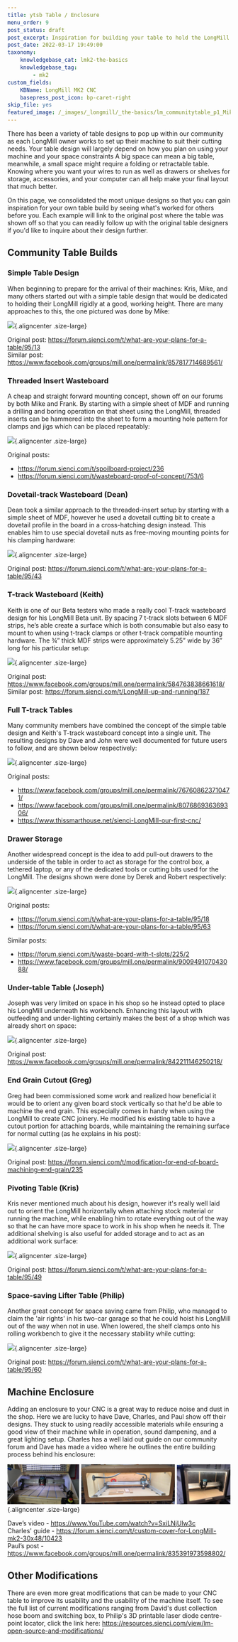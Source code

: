 ```yaml
---
title: ytsb Table / Enclosure
menu_order: 9
post_status: draft
post_excerpt: Inspiration for building your table to hold the LongMill CNC. See designs using T-tracks, enclosures, threaded inserts, lifters, pivoting mechanisms and more!
post_date: 2022-03-17 19:49:00
taxonomy:
    knowledgebase_cat: lmk2-the-basics
    knowledgebase_tag:
        - mk2
custom_fields:
    KBName: LongMill MK2 CNC
    basepress_post_icon: bp-caret-right
skip_file: yes
featured_image: /_images/_longmill/_the-basics/lm_communitytable_p1_Mike.png
---
```


There has been a variety of table designs to pop up within our community as each LongMill owner works to set up their machine to suit their cutting needs. Your table design will largely depend on how you plan on using your machine and your space constraints A big space can mean a big table, meanwhile, a small space might require a folding or retractable table. Knowing where you want your wires to run as well as drawers or shelves for storage, accessories, and your computer can all help make your final layout that much better.

On this page, we consolidated the most unique designs so that you can gain inspiration for your own table build by seeing what's worked for others before you. Each example will link to the original post where the table was shown off so that you can readily follow up with the original table designers if you'd like to inquire about their design further.

## Community Table Builds

### Simple Table Design

When beginning to prepare for the arrival of their machines: Kris, Mike, and many others started out with a simple table design that would be dedicated to holding their LongMill rigidly at a good, working height. There are many approaches to this, the one pictured was done by Mike:

![](/_images/_longmill/_the-basics/lm_communitytable_p1_Mike.png){.aligncenter .size-large}

Original post: <a href="https://forum.sienci.com/t/what-are-your-plans-for-a-table/95/13" target="_blank" rel="noopener noreferrer">https://forum.sienci.com/t/what-are-your-plans-for-a-table/95/13</a><br>
Similar post: <a href="https://www.facebook.com/groups/mill.one/permalink/857817714689561/" target="_blank" rel="noopener noreferrer">https://www.facebook.com/groups/mill.one/permalink/857817714689561/</a>

### Threaded Insert Wasteboard

A cheap and straight forward mounting concept, shown off on our forums by both Mike and Frank. By starting with a simple sheet of MDF and running a drilling and boring operation on that sheet using the LongMill, threaded inserts can be hammered into the sheet to form a mounting hole pattern for clamps and jigs which can be placed repeatably:

![](/_images/_longmill/_the-basics/lm_communitytable_p2_MikeWaste.png){.aligncenter .size-large}

Original posts:

<ul>
  <li><a href="https://forum.sienci.com/t/spoilboard-project/236" target="_blank" rel="noopener noreferrer">https://forum.sienci.com/t/spoilboard-project/236</a></li>
  <li><a href="https://forum.sienci.com/t/wasteboard-proof-of-concept/753/6" target="_blank" rel="noopener noreferrer">https://forum.sienci.com/t/wasteboard-proof-of-concept/753/6</a></li>
</ul>

### Dovetail-track Wasteboard (Dean)

Dean took a similar approach to the threaded-insert setup by starting with a simple sheet of MDF, however he used a dovetail cutting bit to create a dovetail profile in the board in a cross-hatching design instead. This enables him to use special dovetail nuts as free-moving mounting points for his clamping hardware:

![](/_images/_longmill/_the-basics/lm_communitytable_p3_DeanWaste.png){.aligncenter .size-large}

Original post: <a href="https://forum.sienci.com/t/what-are-your-plans-for-a-table/95/43" target="_blank" rel="noopener noreferrer">https://forum.sienci.com/t/what-are-your-plans-for-a-table/95/43</a>

### T-track Wasteboard (Keith)

Keith is one of our Beta testers who made a really cool T-track wasteboard design for his LongMill Beta unit. By spacing 7 t-track slots between 6 MDF strips, he’s able create a surface which is both consumable but also easy to mount to when using t-track clamps or other t-track compatible mounting hardware. The ¾” thick MDF strips were approximately 5.25” wide by 36” long for his particular setup:

![](/_images/_longmill/_the-basics/lm_communitytable_p4_KeithWaste.png){.aligncenter .size-large}

Original post: <a href="https://www.facebook.com/groups/mill.one/permalink/584763838661618/" target="_blank" rel="noopener noreferrer">https://www.facebook.com/groups/mill.one/permalink/584763838661618/</a><br>
Similar post: <a href="https://forum.sienci.com/t/LongMill-up-and-running/187" target="_blank" rel="noopener noreferrer">https://forum.sienci.com/t/LongMill-up-and-running/187</a>

### Full T-track Tables

Many community members have combined the concept of the simple table design and Keith's T-track wasteboard concept into a single unit. The resulting designs by Dave and John were well documented for future users to follow, and are shown below respectively:

![](/_images/_longmill/_the-basics/lm_communitytable_p5_DaveJohnTable.png){.aligncenter .size-large}

Original posts:

<ul>
  <li><a href="https://www.facebook.com/groups/mill.one/permalink/767608623710471/" target="_blank" rel="noopener noreferrer">https://www.facebook.com/groups/mill.one/permalink/767608623710471/</a></li>
  <li><a href="https://www.facebook.com/groups/mill.one/permalink/807686936369306/" target="_blank" rel="noopener noreferrer">https://www.facebook.com/groups/mill.one/permalink/807686936369306/</a></li>
  <li><a href="https://www.thissmarthouse.net/sienci-LongMill-our-first-cnc/" target="_blank" rel="noopener noreferrer">https://www.thissmarthouse.net/sienci-LongMill-our-first-cnc/</a></li>
</ul>

### Drawer Storage

Another widespread concept is the idea to add pull-out drawers to the underside of the table in order to act as storage for the control box, a tethered laptop, or any of the dedicated tools or cutting bits used for the LongMill. The designs shown were done by Derek and Robert respectively:

![](/_images/_longmill/_the-basics/lm_communitytable_p6_DerekRobertTable.png){.aligncenter .size-large}

Original posts:

<ul>
  <li><a href="https://forum.sienci.com/t/what-are-your-plans-for-a-table/95/18" target="_blank" rel="noopener noreferrer">https://forum.sienci.com/t/what-are-your-plans-for-a-table/95/18</a></li>
  <li><a href="https://forum.sienci.com/t/what-are-your-plans-for-a-table/95/63" target="_blank" rel="noopener noreferrer">https://forum.sienci.com/t/what-are-your-plans-for-a-table/95/63</a></li>
</ul>

Similar posts:

<ul>
  <li><a href="https://forum.sienci.com/t/waste-board-with-t-slots/225/2" target="_blank" rel="noopener noreferrer">https://forum.sienci.com/t/waste-board-with-t-slots/225/2</a></li>
  <li><a href="https://www.facebook.com/groups/mill.one/permalink/900949107043088/" target="_blank" rel="noopener noreferrer">https://www.facebook.com/groups/mill.one/permalink/900949107043088/</a></li>
</ul>

### Under-table Table (Joseph)

Joseph was very limited on space in his shop so he instead opted to place his LongMill underneath his workbench. Enhancing this layout with outfeeding and under-lighting certainly makes the best of a shop which was already short on space:

![](/_images/_longmill/_the-basics/lm_communitytable_p7_JoesphsTable.png){.aligncenter .size-large}

Original post: <a href="https://www.facebook.com/groups/mill.one/permalink/842211146250218/" target="_blank" rel="noopener noreferrer">https://www.facebook.com/groups/mill.one/permalink/842211146250218/</a>

### End Grain Cutout (Greg)

Greg had been commissioned some work and realized how beneficial it would be to orient any given board stock vertically so that he'd be able to machine the end grain. This especially comes in handy when using the LongMill to create CNC joinery. He modified his existing table to have a cutout portion for attaching boards, while maintaining the remaining surface for normal cutting (as he explains in his post):

![](/_images/_longmill/_the-basics/lm_communitytable_p8_GregsTable.png){.aligncenter .size-large}

Original post: <a href="https://forum.sienci.com/t/modification-for-end-of-board-machining-end-grain/235" target="_blank" rel="noopener noreferrer">https://forum.sienci.com/t/modification-for-end-of-board-machining-end-grain/235</a>

### Pivoting Table (Kris)

Kris never mentioned much about his design, however it's really well laid out to orient the LongMill horizontally when attaching stock material or running the machine, while enabling him to rotate everything out of the way so that he can have more space to work in his shop when he needs it. The additional shelving is also useful for added storage and to act as an additional work surface:

![](/_images/_longmill/_the-basics/lm_communitytable_p9_KrisTable.png){.aligncenter .size-large}

Original post: <a href="https://forum.sienci.com/t/what-are-your-plans-for-a-table/95/49" target="_blank" rel="noopener noreferrer">https://forum.sienci.com/t/what-are-your-plans-for-a-table/95/49</a>

### Space-saving Lifter Table (Philip)

Another great concept for space saving came from Philip, who managed to claim the 'air rights' in his two-car garage so that he could hoist his LongMill out of the way when not in use. When lowered, the shelf clamps onto his rolling workbench to give it the necessary stability while cutting:

![](/_images/_longmill/_the-basics/lm_communitytable_p10_PhilipsTable.png){.aligncenter .size-large}

Original post: <a href="https://forum.sienci.com/t/what-are-your-plans-for-a-table/95/60" target="_blank" rel="noopener noreferrer">https://forum.sienci.com/t/what-are-your-plans-for-a-table/95/60</a>

## Machine Enclosure

Adding an enclosure to your CNC is a great way to reduce noise and dust in the shop. Here we are lucky to have Dave, Charles, and Paul show off their designs. They stuck to using readily accessible materials while ensuring a good view of their machine while in operation, sound dampening, and a great lighting setup. Charles has a well laid out guide on our community forum and Dave has made a video where he outlines the entire building process behind his enclosure:

![](/_images/_longmill/_the-basics/lm_communitytable_p11_PaulDaveCharlesEnclosure.jpg){.aligncenter .size-large}

Dave’s video - <a href="https://www.YouTube.com/watch?v=SxiLNjUlw3c">https://www.YouTube.com/watch?v=SxiLNjUlw3c</a><br>
Charles' guide - <a href="https://forum.sienci.com/t/custom-cover-for-LongMill-mk2-30x48/10423">https://forum.sienci.com/t/custom-cover-for-LongMill-mk2-30x48/10423</a><br>
Paul’s post - <a href="https://www.facebook.com/groups/mill.one/permalink/835391973598802/">https://www.facebook.com/groups/mill.one/permalink/835391973598802/</a>

## Other Modifications

There are even more great modifications that can be made to your CNC table to improve its usability and the usability of the machine itself. To see the full list of current modifications ranging from David's dust collection hose boom and switching box, to Philip's 3D printable laser diode centre-point locator, click the link here: <a href="https://resources.sienci.com/view/lm-open-source-and-modifications/" target="_blank" rel="noopener noreferrer">https://resources.sienci.com/view/lm-open-source-and-modifications/</a>
